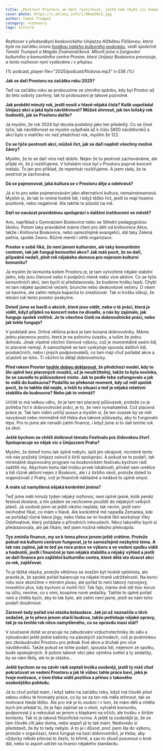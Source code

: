 ```yaml
---
title: „Pestrost Prostoru se daří rozšiřovat, ještě nám chybí víc komunitních akcí.“
cover-photo: https://i.ohlasy.info/i/06ee50c5.jpg
author: Tomáš Trumpeš
category: rozhovory
tags: kultura
---
```


*Rozhovor s předsedkyní boskovického Unijazzu Alžbětou Flíčkovou, která byla na začátku února [hostkou našeho kulturního podcastu,](https://ohlasy.info/clanky/2025/01/kultura-unor.html) vedli společně Tomáš Trumpeš a Magda Znamenáčková. Mluvili jsme o fungování kulturního a komunitního centra Prostor, které Unijazz Boskovice provozuje, a tento rozhovor nyní vydáváme i v přepisu.*

{% podcast_player file="2025/podcast/flickova.mp3" t=336 /%}

**Jak se daří Prostoru na začátku roku 2025?**

Teď na začátku roku se probouzíme ze zimního spánku, kdy byl Prostor až do této soboty zavřený, tak to probouzení je takové pozvolné.

**Jak proběhl minulý rok, jestli nosíš v hlavě nějaká čísla? Kolik uspořádal Unijazz akcí a jaká byla návštěvnost? Můžeš shrnout, jak ten loňský rok hodnotíš, jak se Prostoru dařilo?**

Já myslím, že rok 2024 byl docela podobný jako ten předešlý. Co se čísel týče, tak návštěvnost se myslím vyšplhala až k číslu 5800 návštěvníků a akcí bylo o maličko víc než předchozí rok, myslím že 122\.

**Co se týče pestrosti akcí, můžeš říct, jak se daří naplnit všechny možné žánry?**

Myslím, že to se daří více než dobře. Nejen že tu pestrost zachováváme, ale přijde mi, že ji rozšiřujeme. V loňském roce byl v Prostoru poprvé koncert metalu. To jen pro příklad, že repertoár rozšiřujeme. A jsem ráda, že ta pestrost je zachována.

**Dá se pojmenovat, jaká kultura se v Prostoru děje a odehrává?**

Já si to pro sebe pojmenovávám jako alternativní kultura, nemainstreamová. Myslím si, že tak to vnímá hodně lidí, i když těžko říct, jestli to mají hozeno pozitivně, nebo negativně. Ale takhle to působí na mě.

**Daří se navázat pravidelnou spolupráci s dalšími institucemi ve městě?**

Ano, například s Gymnáziem Boskovice nebo se Střední pedagogickou školou. Potom taky pravidelně máme čtení pro děti od knihovnice Alice, takže i Knihovna Boskovice, nebo samozřejmě evangelíci, dál taky Zelená peřina, spolek Zesnu. Různé menší i větší organizace.

**Prostor o sobě říká, že není jenom kulturním, ale taky komunitním centrem, tak jak fungují komunitní akce? Jak máš pocit, že se daří, případně nedaří, plnit roli nějakého domova pro nejenom kulturní komunitu?**

Já myslím že komunita kolem Prostoru je, je tam vytvořené nějaké stabilní jádro, kdy jsou členové nebo ti podpůrci méně nebo více aktivní. Co se týče komunitních akcí, tam bych si představovala, že budeme trošku lepší. Chybí mi tam nějaké společné večeře, brunche nebo deskovkové večery. O všem se bavíme, ale zatím nebyla kapacita to zrealizovat. Tak si trošku slibuji, že letošní rok tento prostor poskytne.

**Doteď jsme se bavili o akcích, které jsou vidět, nebo o té práci, která je vidět, když přijdeš na koncert nebo na divadlo, a nás by zajímalo, jak funguje spolek vnitřně. Je to všechno čistě na dobrovolnické práci, nebo jak tohle funguje?**

V podstatě ano. Drtivá většina práce je tam konaná dobrovolníky. Máme jednu placenou pozici, která je na polovinu úvazku, a tuším že jednu dohodu. Jinak vlastně všichni členové výboru, což je momentálně sedm lidí, to placené nemají. A samozřejmě se tam vyskytuje spousta dalších lidí, produkčních, nebo i jiných podporovatelů, co tam mají chuť pořádat akce a účastnit se toho. Ti všichni to dělají dobrovolnicky.

**Před rokem Prostor [touhle dobou deklaroval](https://ohlasy.info/clanky/2024/02/komentar-prostor.html), že předchozí model, kdy to šlo úplně bez placených úvazků, už je neudržitelný, takže to byla novinka, že se zavedlo to půlúvazkové místo. Jak to podle tebe zafungovalo a jak to vidíš do budoucna? Podařilo se překonat moment, kdy už měl spolek pocit, že to takhle dál nejde, a řešit tu situaci a teď je nějaká relativní stabilita do budoucna? Nebo jak to vnímáš?**

Určitě to má velkou váhu, že je tam ten placený půlúvazek, protože co je potřeba říct k dobrovolnické práci, je to, že není vymahatelná. Což placená práce je. Tak tam vidím určitý posun a myslím si, že ten úvazek by se měl navyšovat nebo minimálně mít třeba dva takové půlúvazky, aby to fungovalo lépe. Pro to jsme ale nenašli zatím finance, i když jsme si to dali tenhle rok za úkol.

**Ještě bychom se chtěli dotknout tématu Festivalu pro židovskou čtvrť. Spolupracuje se nějak víc s Unijazzem Praha?**

Myslím, že doteď tomu tak úplně nebylo, spíš jen okrajově, nicméně tento rok nás pražský Unijazz oslovil k širší spolupráci. A pokud se to podaří, tak minimálně doprovodný program na boskovickém festivalu bychom rádi zaštítili my. Abychom tomu dali trošku prvek lokálnosti, přivést sem umělce a lidi různě aktivní nejen z Boskovic, ale i z širšího okolí, protože doteď to organizovali z Prahy, což je finančně nákladné a nedává to úplně smysl. 

**A máte už namyšlená nějaká konkrétní jména?**

Teď jsme měli minulý týden nějaký rozhovor, není úplně jasné, kolik peněz festival dostane, a tím pádem se nechceme pouštět do nějakých velkých plánů. Já osobně jsem se ještě nikoho neptala, tak nevím, jestli není nevhodné říkat, co mám v hlavě. Ale konkrétně mě napadla Zemanka, kde se pořádají různé lekce jógy, nebo třeba se mi hodně líbil workshop Viky Odehnalové, který pořádala o přírodních inkoustech. Něco takového bych si představovala, ale jak říkám, teď jsem možná někoho překvapila.

**Tys zmínila finance, my se k tomu přece jenom ještě vrátíme. Protože pokud má kulturní centrum fungovat, je to samozřejmě nezbytné téma. A tak nás zajímá, jak to teď po roce práce ve výboru a ve vedení spolku vidíš a hodnotíš, jestli i finančně je tam nějaká stabilita a nějaký výhled a jestli se daří finance pro zajištění kulturního centra, které dělá sto dvacet akcí za rok, zajišťovat.**

To je těžká otázka, protože většinou se snažím být hodně optimista, ale pravda je, že spolek pořád balancuje na nějaké hraně udržitelnosti. Na konci roku sice skončíme v mírném plusu, ale pořád to není takový rozvojový, investiční plus, kdy bychom si mohli říct: Tak fajn, máme dvě stě tisíc korun na účtu, nevíme, co s nimi, koupíme nové sedačky. Takhle to úplně pořád není a chtěla bych, aby to tak bylo, ale zatím není jasné, jestli se nám toho podaří dosáhnout. 

**Zároveň tady pořád visí otázka kolaudace. Jak jsi už naznačila u těch sedaček, je to přece jenom starší budova, takže potřebuje nějaké opravy, tak je na tenhle rok něco namyšleného, co se opravdu musí stát?**

V současné době se pracuje na zabudování vzduchotechniky do sálu a vybudování ještě jedné kabinky na pánských záchodech, což je podmínkou pro zkolaudování Prostoru pro jednak živé akce a druhak pro více návštěvníků. Takže pokud se tohle podaří, spousta lidí, nejenom ze spolku, bude spokojených. A potom takové věci jako výměna světel a ty sedačky, by se nám líbily, ale to je otázka…

**Ještě bychom se na závěr rádi zeptali trošku osobněji, jestli ty máš chuť pokračovat ve vedení Prostoru a jak tě vůbec tahle práce baví, jaká je tvoje motivace, v čem třeba vidíš pozitiva a přínos z takového osobnějšího pohledu.**

Já tu chuť pořád mám, i když takto na začátku roku, když má člověk před sebou vidinu té hromady práce, co by se za ten rok měla stihnout, tak se motivace hledá těžko. Ale pro mě je to osobní i v tom, že mám děti a chtěla bych jim předat to, že je fajn zajímat se o okolí, vytvářet komunitu, podporovat ji a nekoukat se jenom s klapkami na očích, ale trošku v širším kontextu. Tak to je taková filozofická rovina. A ještě ta osobnější je, že se tam člověk cítí jako doma, nebo aspoň já to tak mám. Nedovedu si představit, že by to tady nebylo. A to je i důvod, proč jsem šla do výboru, protože v organizaci, která funguje na bázi dobrovolníků, je třeba, aby vždycky někdo převzal to žezlo, to břímě, a zas to zkusil posunout o krok dál, nebo to aspoň udržel na hranici nějakého standardu.